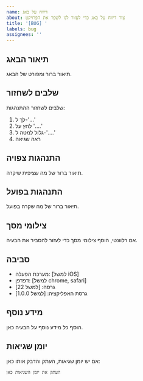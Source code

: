 ```yaml
---
name: דיווח על באג
about: צור דיווח על באג כדי לעזור לנו לשפר את הפרויקט
title: '[BUG] '
labels: bug
assignees: ''
---
```


## תיאור הבאג
תיאור ברור ומפורט של הבאג.

## שלבים לשחזור
שלבים לשחזור ההתנהגות:
1. לך ל-'...'
2. לחץ על '....'
3. גלול למטה ל-'....'
4. ראה שגיאה

## התנהגות צפויה
תיאור ברור של מה שציפית שיקרה.

## התנהגות בפועל
תיאור ברור של מה שקרה בפועל.

## צילומי מסך
אם רלוונטי, הוסף צילומי מסך כדי לעזור להסביר את הבעיה.

## סביבה
 - מערכת הפעלה: [למשל iOS]
 - דפדפן: [למשל chrome, safari]
 - גרסה: [למשל 22]
 - גרסת האפליקציה: [למשל 1.0.0]

## מידע נוסף
הוסף כל מידע נוסף על הבעיה כאן.

## יומן שגיאות
אם יש יומן שגיאות, העתק והדבק אותו כאן:

```
העתק את יומן השגיאות כאן
```



